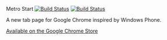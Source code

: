 Metro Start
[![Build Status](https://travis-ci.org/chustar/metro-start.svg?branch=master)](https://travis-ci.org/chustar/metro-start)
[![Build Status](https://circleci.com/gh/chustar/metro-start/tree/master.png?circle-token=:circle-token)](https://circleci.com/gh/chustar/metro-start)

A new tab page for Google Chrome inspired by Windows Phone.

[Available on the Google Chrome Store](https://chrome.google.com/webstore/detail/bbhdfpmfdplolnnkpdepnelcfdmikjfd)
